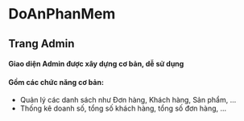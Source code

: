 # DoAnPhanMem
<head>
  
</head>
<body>
<h2>Trang Admin</h2>
<h4>Giao diện Admin được xây dựng cơ bản, dễ sử dụng</h4>
<h4>Gồm các chức năng cơ bản: </h4>
<ul>
  <li color: #33FFFF>Quản lý các danh sách như Đơn hàng, Khách hàng, Sản phẩm, ...</li>
  <li>Thống kê doanh số, tổng số khách hàng, tổng số đơn hàng, ...</li>
</ul>
</body>
